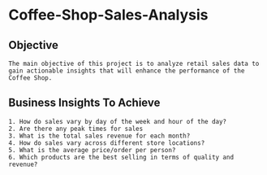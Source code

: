 # Coffee-Shop-Sales-Analysis

Objective
---------
    The main objective of this project is to analyze retail sales data to gain actionable insights that will enhance the performance of the Coffee Shop.


Business Insights To Achieve
----------------------------
    1. How do sales vary by day of the week and hour of the day?
    2. Are there any peak times for sales
    3. What is the total sales revenue for each month?
    4. How do sales vary across different store locations?
    5. What is the average price/order per person?
    6. Which products are the best selling in terms of quality and revenue?
    
    
    
